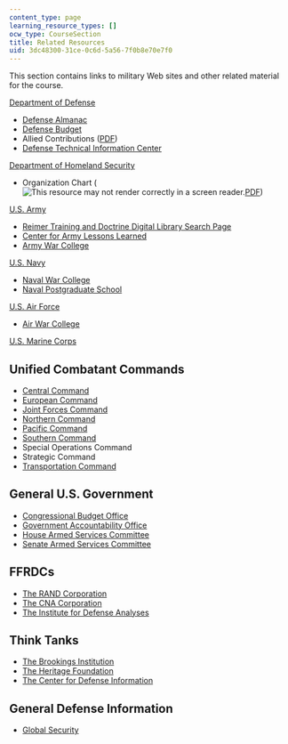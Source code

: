 ```yaml
---
content_type: page
learning_resource_types: []
ocw_type: CourseSection
title: Related Resources
uid: 3dc48300-31ce-0c6d-5a56-7f0b8e70e7f0
---
```


This section contains links to military Web sites and other related material for the course.

[Department of Defense](http://www.defenselink.mil/)

*   [Defense Almanac](http://www.defenselink.mil/pubs/almanac/)
*   [Defense Budget](http://www.dod.mil/comptroller/defbudget/fy2005/index.html)
*   Allied Contributions ([PDF](http://www.defenselink.mil/pubs/allied_contrib2003/allied2003.pdf))
*   [Defense Technical Information Center](https://discover.dtic.mil/)

[Department of Homeland Security](http://www.dhs.gov/index.shtm)

*   Organization Chart (![This resource may not render correctly in a screen reader.](/images/inacessible.gif)[PDF](http://siteresources.worldbank.org/EXTABOUTUS/Resources/bank.pdf))

[U.S. Army](http://www.army.mil/)

*   [Reimer Training and Doctrine Digital Library Search Page](http://goldcompass.ru/web/search/Reimer%20Digital%20Library%20Portal)
*   [Center for Army Lessons Learned](http://www.globalsecurity.org/military/library/report/call/)
*   [Army War College](http://www.army.mil/)

[U.S. Navy](http://www.navy.mil/)

*   [Naval War College](https://www.usnwc.edu/)
*   [Naval Postgraduate School](http://www.nps.edu/)

[U.S. Air Force](http://www.af.mil/)

*   [Air War College](https://www.airuniversity.af.edu/AWC/)

[U.S. Marine Corps](http://www.marines.mil/Pages/Default.aspx)

Unified Combatant Commands
--------------------------

*   [Central Command](http://www.centcom.mil/)
*   [European Command](http://www.eucom.mil/)
*   [Joint Forces Command](https://www.federallabs.org/labs/us-joint-forces-command-usjfcom)
*   [Northern Command](http://en.wikipedia.org/wiki/United_States_Northern_Command)
*   [Pacific Command](http://www.pacom.mil/)
*   [Southern Command](http://www.southcom.mil/)
*   Special Operations Command
*   Strategic Command
*   [Transportation Command](https://www.ustranscom.mil/)

General U.S. Government
-----------------------

*   [Congressional Budget Office](http://www.cbo.gov/)
*   [Government Accountability Office](http://www.gao.gov/)
*   [House Armed Services Committee](https://armedservices.house.gov/)
*   [Senate Armed Services Committee](http://armed-services.senate.gov/)

FFRDCs
------

*   [The RAND Corporation](http://www.rand.org/)
*   [The CNA Corporation](http://www.cna.org/)
*   [The Institute for Defense Analyses](http://www.ida.org/)

Think Tanks
-----------

*   [The Brookings Institution](http://www.brookings.edu/)
*   [The Heritage Foundation](http://www.heritage.org/)
*   [The Center for Defense Information](http://www.knology.net/~bilrum/cdi.htm)

General Defense Information
---------------------------

*   [Global Security](http://www.globalsecurity.org/)